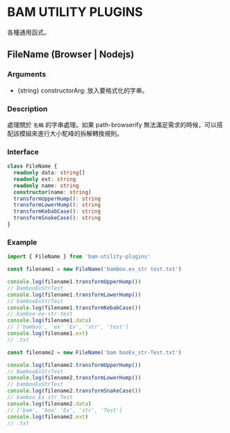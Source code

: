 # BAM UTILITY PLUGINS

各種通用函式。

## FileName (Browser | Nodejs)

### Arguments

- {string} constructorArg: 放入要格式化的字串。

### Description

處理關於 `名稱` 的字串處理。如果 path-browserify 無法滿足需求的時候，可以搭配該模組來進行大小駝峰的拆解轉換規則。

### Interface

```ts
class FileName {
  readonly data: string[]
  readonly ext: string
  readonly name: string
  constructor(name: string)
  transformUpperHump(): string
  transformLowerHump(): string
  transformKebabCase(): string
  transformSnakeCase(): string
}
```

### Example

```js
import { FileName } from 'bam-utility-plugins'

const filename1 = new FileName('bamboo.ex_str test.txt')

console.log(filename1.transformUpperHump())
// BambooExStrTest
console.log(filename1.transformLowerHump())
// bambooExStrTest
console.log(filename1.transformKebabCase())
// bamboo-ex-str-test
console.log(filename1.data)
// ['bamboo', 'ex' 'Ex', 'str', 'test']
console.log(filename1.ext)
// .txt

const filename2 = new FileName('bam booEx_str-Test.txt')

console.log(filename2.transformUpperHump())
// BambooExStrTest
console.log(filename2.transformLowerHump())
// bambooExStrTest
console.log(filename2.transformSnakeCase())
// bamboo_Ex_str_Test
console.log(filename2.data)
// ['bam', 'boo' 'Ex', 'str', 'Test']
console.log(filename2.ext)
// .txt
```
